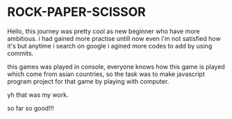 # ROCK-PAPER-SCISSOR

Hello, this journey was pretty cool as new beginner who have more ambitious.
i had gained more practise untill now even i'm not satisfied how it's but anytime i search on google i agined more codes to add by using commits.

this games was played in console, everyone knows how this game is played which come from asian countries, so the task was to make javascript program project for that game by playing with computer.

yh that was my work.

so far so good!!!
